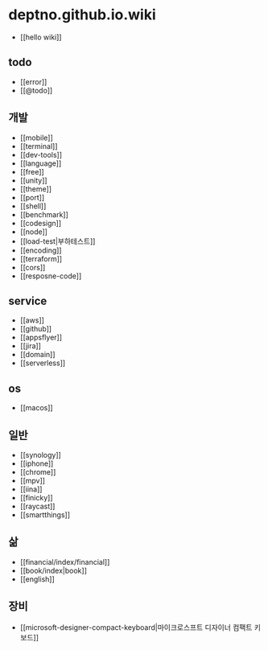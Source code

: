 # deptno.github.io.wiki
- [[hello wiki]]

## todo
- [[error]]
- [[@todo]]

## 개발
- [[mobile]]
- [[terminal]]
- [[dev-tools]]
- [[language]]
- [[free]]
- [[unity]]
- [[theme]]
- [[port]]
- [[shell]]
- [[benchmark]]
- [[codesign]]
- [[node]]
- [[load-test|부하테스트]]
- [[encoding]]
- [[terraform]]
- [[cors]]
- [[resposne-code]]

## service
- [[aws]]
- [[github]]
- [[appsflyer]]
- [[jira]]
- [[domain]]
- [[serverless]]

## os
- [[macos]]

## 일반
- [[synology]]
- [[iphone]]
- [[chrome]]
- [[mpv]]
- [[iina]]
- [[finicky]]
- [[raycast]]
- [[smartthings]]

## 삶
- [[financial/index/financial]]
- [[book/index|book]]
- [[english]]

## 장비
- [[microsoft-designer-compact-keyboard|마이크로스프트 디자이너 컴팩트 키보드]]
